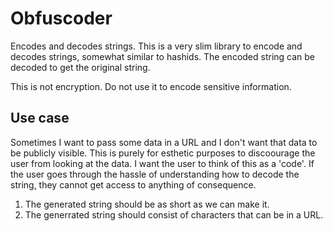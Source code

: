 # Obfuscoder
Encodes and decodes strings. This is a very slim library to encode and decodes strings, somewhat similar to hashids.
The encoded string can be decoded to get the original string.

This is not encryption. Do not use it to encode sensitive information.

## Use case
Sometimes I want to pass some data in a URL and I don't want that data to be publicly visible.
This is purely for esthetic purposes to discoourage the user from looking at the data.
I want the user to think of this as a 'code'.
If the user goes through the hassle of understanding how to decode the string, they cannot get access to anything of consequence.

1. The generated string should be as short as we can make it.
2. The generrated string should consist of characters that can be in a URL.
